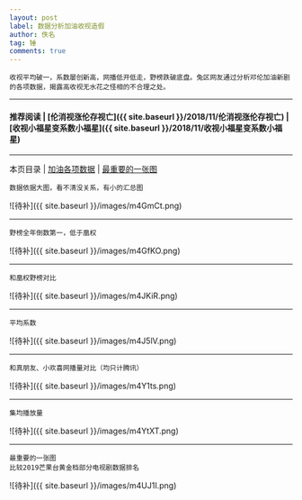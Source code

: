 ```yaml
---
layout: post
label: 数据分析加油收视造假
author: 佚名
tag: 锤
comments: true
---
```


    收视平均破一，系数屡创新高，网播低开低走，野榜跌破底盘。兔区网友通过分析邓伦加油新剧的各项数据，揭露高收视无水花之怪相的不合理之处。

---

#### 推荐阅读 \| [伦消视涨伦存视亡]({{ site.baseurl }}/2018/11/伦消视涨伦存视亡) \| [收视小福星变系数小福星]({{ site.baseurl }}/2018/11/收视小福星变系数小福星) 

---

本页目录 \| [加油各项数据](#dxjja) \| [最重要的一张图](#dxjjb)


<a class="anchor" name="dxjja"></a>

    数据依据大图，看不清没关系，有小的汇总图

![待补]({{ site.baseurl }}/images/m4GmCt.png)

---

    野榜全年倒数第一，低于凰权

![待补]({{ site.baseurl }}/images/m4GfKO.png)

---

    和凰权野榜对比

![待补]({{ site.baseurl }}/images/m4JKiR.png)

---

    平均系数

![待补]({{ site.baseurl }}/images/m4J5lV.png)

---

    和真朋友、小欢喜网播量对比（均只计腾讯）

![待补]({{ site.baseurl }}/images/m4Y1ts.png)


---

    集均播放量

![待补]({{ site.baseurl }}/images/m4YtXT.png)

---


<a class="anchor" name="dxjjb"></a>


    最重要的一张图
    比较2019芒果台黄金档部分电视剧数据排名

![待补]({{ site.baseurl }}/images/m4UJ1I.png)



